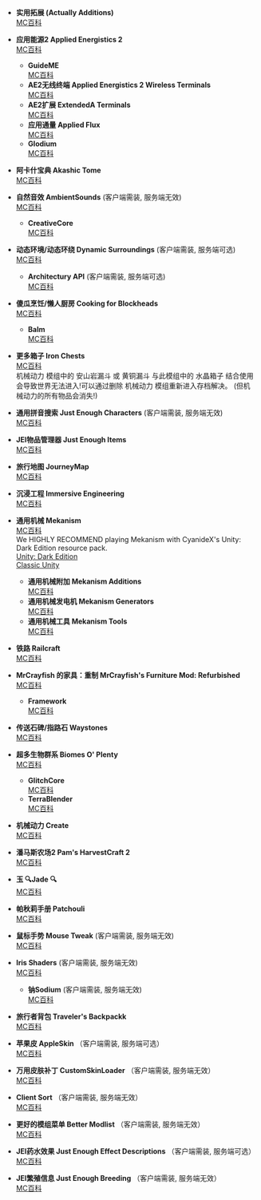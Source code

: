 - **实用拓展 (Actually Additions)**  
  [MC百科](http://mcmod.cn/class/550.html)

- **应用能源2 Applied Energistics 2**  
  [MC百科](https://www.mcmod.cn/class/260.html)
    - **GuideME**  
  [MC百科](https://www.mcmod.cn/class/18414.html)
    - **AE2无线终端 Applied Energistics 2 Wireless Terminals**  
  [MC百科](https://www.mcmod.cn/class/3712.html)
    - **AE2扩展 ExtendedA Terminals**  
  [MC百科](https://www.mcmod.cn/class/11534.html)
    - **应用通量 Applied Flux**  
  [MC百科](https://www.mcmod.cn/class/13416.html)
    - **Glodium**  
  [MC百科](https://www.mcmod.cn/class/13307.html)

- **阿卡什宝典 Akashic Tome**  
  [MC百科](https://www.mcmod.cn/class/688.html)

- **自然音效 AmbientSounds** (客户端需装, 服务端无效)   
  [MC百科](https://www.mcmod.cn/class/2947.html)
    - **CreativeCore**  
  [MC百科](https://www.mcmod.cn/class/1283.html)

- **动态环境/动态环绕 Dynamic Surroundings**  (客户端需装, 服务端可选)   
  [MC百科](https://www.mcmod.cn/class/1083.html)
  - **Architectury API**  (客户端需装, 服务端可选)   
  [MC百科](https://www.mcmod.cn/class/3434.html)

- **傻瓜烹饪/懒人厨房 Cooking for Blockheads**  
  [MC百科](https://www.mcmod.cn/class/468.html)
    - **Balm**  
  [MC百科](https://www.mcmod.cn/class/4485.html)

- **更多箱子 Iron Chests**  
  [MC百科](https://www.mcmod.cn/class/20.html)  
  机械动力 模组中的 安山岩漏斗 或 黄铜漏斗 与此模组中的 水晶箱子 结合使用会导致世界无法进入!可以通过删除 机械动力 模组重新进入存档解决。
(但机械动力的所有物品会消失!)

- **通用拼音搜索 Just Enough Characters**  (客户端需装, 服务端无效)  
  [MC百科](https://www.mcmod.cn/class/840.html)

- **JEI物品管理器 Just Enough Items**  
  [MC百科](https://www.mcmod.cn/class/459.html)

- **旅行地图 JourneyMap**  
  [MC百科](https://www.mcmod.cn/class/198.html)

- **沉浸工程 Immersive Engineering**  
  [MC百科](https://www.mcmod.cn/class/463.html)

- **通用机械 Mekanism**  
  [MC百科](https://www.mcmod.cn/class/187.html)  
  We HIGHLY RECOMMEND playing Mekanism with CyanideX's Unity: Dark Edition resource pack.  
  [Unity: Dark Edition](https://modrinth.com/resourcepack/unity-dark-edition/)  
  [Classic Unity](https://modrinth.com/resourcepack/unity/)
    - **通用机械附加 Mekanism Additions**  
  [MC百科](https://www.mcmod.cn/class/2437.html)
    - **通用机械发电机 Mekanism Generators**  
  [MC百科](https://www.mcmod.cn/class/1323.html)
    - **通用机械工具 Mekanism Tools**  
  [MC百科](https://www.mcmod.cn/class/1615.html)

- **铁路 Railcraft**  
  [MC百科](https://www.mcmod.cn/class/6.html)

- **MrCrayfish 的家具：重制 MrCrayfish's Furniture Mod: Refurbished**  
  [MC百科](https://www.mcmod.cn/class/15668.html)
  - **Framework**  
  [MC百科](https://www.mcmod.cn/class/5307.html)

- **传送石碑/指路石 Waystones**  
  [MC百科](https://www.mcmod.cn/class/1339.html)

- **超多生物群系 Biomes O' Plenty**  
  [MC百科](https://www.mcmod.cn/class/108.html)
    - **GlitchCore**  
    [MC百科](https://www.mcmod.cn/class/13531.html)
    - **TerraBlender**  
  [MC百科](https://www.mcmod.cn/class/5489.html)

- **机械动力 Create**  
  [MC百科](https://www.mcmod.cn/class/2021.html)

- **潘马斯农场2 Pam's HarvestCraft 2**  
  [MC百科](https://www.mcmod.cn/class/2372.html)

- **玉 🔍Jade 🔍**  
  [MC百科](https://www.mcmod.cn/class/3482.html)

- **帕秋莉手册 Patchouli**  
  [MC百科](https://www.mcmod.cn/class/1388.html)

- **鼠标手势 Mouse Tweak**  (客户端需装, 服务端无效)  
  [MC百科](https://www.mcmod.cn/class/1162.html)

- **Iris Shaders**  (客户端需装, 服务端无效)  
  [MC百科](https://www.mcmod.cn/class/3697.html)
  - **钠Sodium**  (客户端需装, 服务端无效)  
  [MC百科](https://www.mcmod.cn/class/2785.html)

- **旅行者背包 Traveler's Backpackk**  
  [MC百科](https://www.mcmod.cn/class/1732.html)

- **苹果皮 AppleSkin** （客户端需装, 服务端可选）  
  [MC百科](https://www.mcmod.cn/class/744.html)

- **万用皮肤补丁 CustomSkinLoader** （客户端需装, 服务端无效）  
  [MC百科](https://www.mcmod.cn/class/883.html)

- **Client Sort** （客户端需装, 服务端无效）  
  [MC百科](https://www.mcmod.cn/class/15389.html)

- **更好的模组菜单 Better Modlist** （客户端需装, 服务端无效）  
  [MC百科](https://www.mcmod.cn/class/16643.html)

- **JEI药水效果 Just Enough Effect Descriptions** （客户端需装, 服务端可选）  
  [MC百科](https://www.mcmod.cn/class/5460.html)

- **JEI繁殖信息 Just Enough Breeding** （客户端需装, 服务端无效）  
  [MC百科](https://www.mcmod.cn/class/11660.html)
